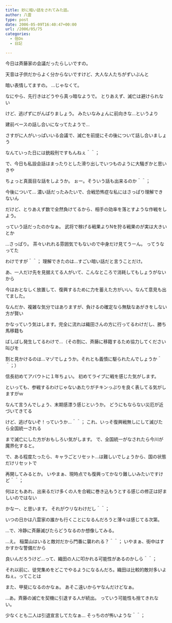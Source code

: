 ```yaml
---
title: 妙に暗い話をされてみた話。
author: 八雲
type: post
date: 2006-05-09T16:40:47+00:00
url: /2006/05/75
categories:
  - 信On
  - 日記

---
```

今日は斉藤家の会議だったらしいですの。
  
天音は子供だからよく分からないですけど、大人な人たちがずいぶんと
  
暗い表情してますの。 …じゃなくて。

なにやら、先行きはどうやら真っ暗なようで。 とりあえず、滅亡は避けられない
  
けど、逃げずにがんばりましょう。 みたいなみょんに前向きな…というより
  
建前ベースの話し合いになってたようで…
  
さすがに人がいっぱいいる会議で、滅亡を前提にその後について話し合いましょう
  
なんていった日には銃殺刑ですもんねぇ＾＾；

で、今日も私設会話はまったりとした滑り出しでいつものように大騒ぎかと思いきや
  
ちょっと真面目な話をしようか。 ぉー。そういう話も出来るのか＾＾；
  
今後について… 濃い話だったみたいで、合戦恐怖症な私にはさっぱり理解できないん
  
だけど、とりあえず数で全然負けてるから、相手の効率を落とすような作戦をしよう。
  
っていう話だったのかなぁ。 武将で稼げる戦果よりNを狩る戦果のが実は大きいとか
  
…さっぱり。 茶々いれれる雰囲気でもないので中身だけ見てうーん。 ってうなってた
  
わけですが＾＾； 理解できたのは…すごい暗い話だと言うことだけ。
  
あ、一人だけ先を見据えてる人がいて、こんなところで消耗してもしょうがないから
  
今はおとなしく放置して、復興するために力を蓄えた方がいい。なんて意見も出てました。
  
なんだか、複雑な気分ではありますが、負けるの確定なら無駄なあがきをしない方が賢い
  
かなっていう気はします。完全に流れは織田さんの方に行ってるわけだし、勝ち馬移籍も
  
ばしばし発生してるわけで…（その割に、斉藤に移籍するため協力してください叫びを
  
割と見かけるのは…マゾでしょうか。それとも義憤に駆られたんでしょうか＾＾；）

信長初めてアバウトに１年ちょい。 初めてライブに戦を感じた気がします。
  
といっても、参戦するわけじゃないあたりがチキンっぷりを良く表してる気がしますがｗ
  
なんて言うんでしょう、末期感漂う感じというか。 どうにもならない災厄が近づいてきてる
  
けど、逃げないぞ！っていうか…＾＾； これ、いっそ復興戦無しにして滅びたら全国統一される
  
まで滅亡にした方がおもしろい気がします。 で、全国統一がなされたら今川が魔界化すると。
  
で、ある程度たったら、キャラごとリセット…は難しいでしょうから、国の状態だけリセットで
  
再開してみるとか。 いやまぁ、現時点でも復興ってかなり難しいみたいですけど＾＾；
  
何はともあれ、出来るだけ多くの人を合戦に巻き込もうとする感じの修正は好ましいのではない
  
かなー、と思います。 それがウリなわけだし＾＾；
  
いつの日かは八雲家の誰かも行くことになるんだろうと薄々は感じてる次第。

…で、冷静に斉藤滅びたらどうなるのか想像してみる。
  
…え。 稲葉山はいると敵対だから門番に襲われる？＾＾； いやまぁ、街中はすかすかな警備だから
  
良いんだろうけど…って、織田の人に叩かれる可能性があるのかしら＾＾；
  
それ以前に、徒党集めをどこでやるようになるんだろ。織田は比較的敵対多いよねぇ。ってことは
  
また、甲斐になるのかなぁ。 あそこ遠いからヤなんだけどなぁ。

…あ。斉藤の滅亡を契機に引退する人が続出。 っていう可能性も捨てきれない。
  
少なくとも二人は引退宣言してたなぁ… そっちのが怖いような＾＾；
